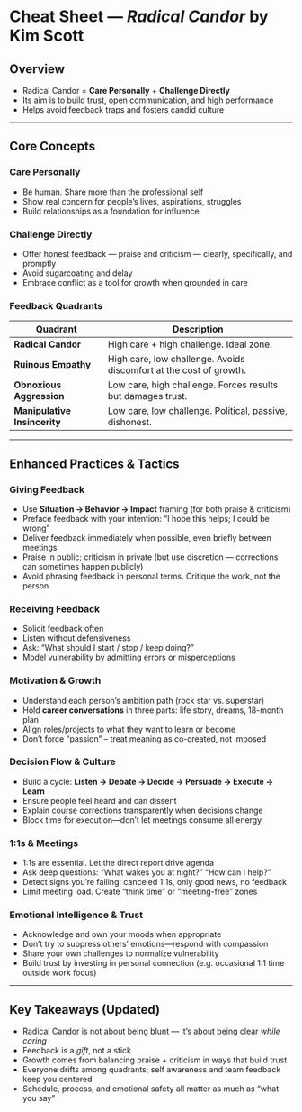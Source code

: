 # Cheat Sheet — *Radical Candor* by Kim Scott

## Overview  

- Radical Candor = **Care Personally** + **Challenge Directly**  
- Its aim is to build trust, open communication, and high performance  
- Helps avoid feedback traps and fosters candid culture

---

## Core Concepts

### Care Personally  

- Be human. Share more than the professional self
- Show real concern for people’s lives, aspirations, struggles
- Build relationships as a foundation for influence

### Challenge Directly  

- Offer honest feedback — praise and criticism — clearly, specifically, and promptly
- Avoid sugarcoating and delay
- Embrace conflict as a tool for growth when grounded in care

### Feedback Quadrants  

| Quadrant | Description |
|---|---|
| **Radical Candor** | High care + high challenge. Ideal zone. |
| **Ruinous Empathy** | High care, low challenge. Avoids discomfort at the cost of growth. |
| **Obnoxious Aggression** | Low care, high challenge. Forces results but damages trust. |
| **Manipulative Insincerity** | Low care, low challenge. Political, passive, dishonest. |

---

## Enhanced Practices & Tactics

### Giving Feedback  

- Use **Situation → Behavior → Impact** framing (for both praise & criticism)
- Preface feedback with your intention: “I hope this helps; I could be wrong”  
- Deliver feedback immediately when possible, even briefly between meetings
- Praise in public; criticism in private (but use discretion — corrections can sometimes happen publicly)
- Avoid phrasing feedback in personal terms. Critique the work, not the person

### Receiving Feedback  

- Solicit feedback often
- Listen without defensiveness
- Ask: “What should I start / stop / keep doing?”  
- Model vulnerability by admitting errors or misperceptions

### Motivation & Growth  

- Understand each person’s ambition path (rock star vs. superstar)
- Hold **career conversations** in three parts: life story, dreams, 18-month plan
- Align roles/projects to what they want to learn or become
- Don’t force “passion” – treat meaning as co-created, not imposed

### Decision Flow & Culture  

- Build a cycle: **Listen → Debate → Decide → Persuade → Execute → Learn**
- Ensure people feel heard and can dissent
- Explain course corrections transparently when decisions change
- Block time for execution—don’t let meetings consume all energy

### 1:1s & Meetings  

- 1:1s are essential. Let the direct report drive agenda
- Ask deep questions: “What wakes you at night?” “How can I help?”  
- Detect signs you’re failing: canceled 1:1s, only good news, no feedback
- Limit meeting load. Create “think time” or “meeting-free” zones

### Emotional Intelligence & Trust  

- Acknowledge and own your moods when appropriate
- Don’t try to suppress others’ emotions—respond with compassion
- Share your own challenges to normalize vulnerability
- Build trust by investing in personal connection (e.g. occasional 1:1 time outside work focus)

---

## Key Takeaways (Updated)  

- Radical Candor is not about being blunt — it’s about being clear *while caring*
- Feedback is a *gift*, not a stick
- Growth comes from balancing praise + criticism in ways that build trust
- Everyone drifts among quadrants; self awareness and team feedback keep you centered
- Schedule, process, and emotional safety all matter as much as “what you say”  

